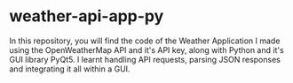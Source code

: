 # weather-api-app-py
In this repository, you will find the code of the Weather Application I made using the OpenWeatherMap API and it's API key, along with Python and it's GUI library PyQt5. I learnt handling API requests, parsing JSON responses and integrating it all within a GUI.
